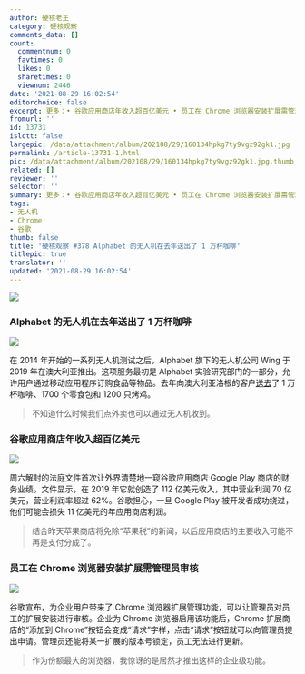 ```yaml
---
author: 硬核老王
category: 硬核观察
comments_data: []
count:
  commentnum: 0
  favtimes: 0
  likes: 0
  sharetimes: 0
  viewnum: 2446
date: '2021-08-29 16:02:54'
editorchoice: false
excerpt: 更多：• 谷歌应用商店年收入超百亿美元 • 员工在 Chrome 浏览器安装扩展需管理员审核
fromurl: ''
id: 13731
islctt: false
largepic: /data/attachment/album/202108/29/160134hpkg7ty9vgz92gk1.jpg
permalink: /article-13731-1.html
pic: /data/attachment/album/202108/29/160134hpkg7ty9vgz92gk1.jpg.thumb.jpg
related: []
reviewer: ''
selector: ''
summary: 更多：• 谷歌应用商店年收入超百亿美元 • 员工在 Chrome 浏览器安装扩展需管理员审核
tags:
- 无人机
- Chrome
- 谷歌
thumb: false
title: '硬核观察 #378 Alphabet 的无人机在去年送出了 1 万杯咖啡'
titlepic: true
translator: ''
updated: '2021-08-29 16:02:54'
---
```


![](/data/attachment/album/202108/29/160134hpkg7ty9vgz92gk1.jpg)


### Alphabet 的无人机在去年送出了 1 万杯咖啡


![](/data/attachment/album/202108/29/160201btndz0mdd6m9391j.jpg)


在 2014 年开始的一系列无人机测试之后，Alphabet 旗下的无人机公司 Wing 于 2019 年在澳大利亚推出。这项服务最初是 Alphabet 实验研究部门的一部分，允许用户通过移动应用程序订购食品等物品。去年向澳大利亚洛根的客户[送去](https://www.cnbc.com/2021/08/25/alphabet-wing-drones-delivered-10000-cups-of-coffee-in-the-last-year.html)了 1 万杯咖啡、1700 个零食包和 1200 只烤鸡。



> 
> 不知道什么时候我们点外卖也可以通过无人机收到。
> 
> 
> 


### 谷歌应用商店年收入超百亿美元


![](/data/attachment/album/202108/29/160223rhqq6r6qy1q9rgq6.jpg)


周六解封的法庭文件首次让外界清楚地一窥谷歌应用商店 Google Play 商店的财务业绩。文件显示，在 2019 年它就创造了 112 亿美元收入，其中营业利润 70 亿美元，营业利润率超过 62%。谷歌担心，一旦 Google Play 被开发者成功绕过，他们可能会损失 11 亿美元的年应用商店利润。



> 
> 结合昨天苹果商店将免除“苹果税”的新闻，以后应用商店的主要收入可能不再是支付分成了。
> 
> 
> 


### 员工在 Chrome 浏览器安装扩展需管理员审核


![](/data/attachment/album/202108/29/160238qvvxk9xyvvm5k8dv.jpg)


谷歌宣布，为企业用户带来了 Chrome 浏览器扩展管理功能，可以让管理员对员工的扩展安装进行审核。企业为 Chrome 浏览器启用该功能后，Chrome 扩展商店的“添加到 Chrome”按钮会变成“请求”字样，点击“请求”按钮就可以向管理员提出申请。管理员还能将某一扩展的版本号锁定，员工无法进行更新。



> 
> 作为份额最大的浏览器，我惊讶的是居然才推出这样的企业级功能。
> 
> 
>